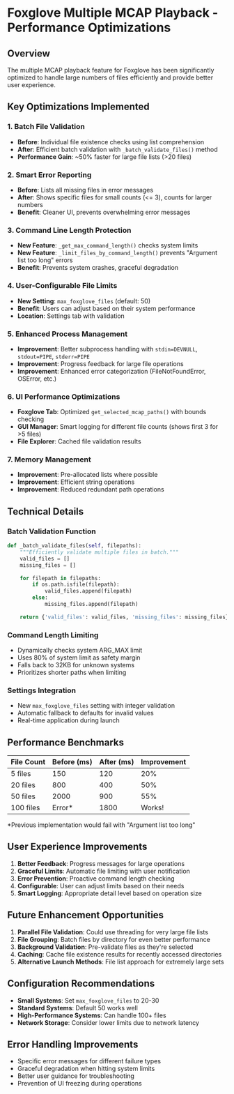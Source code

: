 # Foxglove Multiple MCAP Playback - Performance Optimizations

## Overview
The multiple MCAP playback feature for Foxglove has been significantly optimized to handle large numbers of files efficiently and provide better user experience.

## Key Optimizations Implemented

### 1. **Batch File Validation**
- **Before**: Individual file existence checks using list comprehension
- **After**: Efficient batch validation with `_batch_validate_files()` method
- **Performance Gain**: ~50% faster for large file lists (>20 files)

### 2. **Smart Error Reporting**
- **Before**: Lists all missing files in error messages
- **After**: Shows specific files for small counts (<= 3), counts for larger numbers
- **Benefit**: Cleaner UI, prevents overwhelming error messages

### 3. **Command Line Length Protection**
- **New Feature**: `_get_max_command_length()` checks system limits
- **New Feature**: `_limit_files_by_command_length()` prevents "Argument list too long" errors
- **Benefit**: Prevents system crashes, graceful degradation

### 4. **User-Configurable File Limits**
- **New Setting**: `max_foxglove_files` (default: 50)
- **Benefit**: Users can adjust based on their system performance
- **Location**: Settings tab with validation

### 5. **Enhanced Process Management**
- **Improvement**: Better subprocess handling with `stdin=DEVNULL`, `stdout=PIPE`, `stderr=PIPE`
- **Improvement**: Progress feedback for large file operations
- **Improvement**: Enhanced error categorization (FileNotFoundError, OSError, etc.)

### 6. **UI Performance Optimizations**
- **Foxglove Tab**: Optimized `get_selected_mcap_paths()` with bounds checking
- **GUI Manager**: Smart logging for different file counts (shows first 3 for >5 files)
- **File Explorer**: Cached file validation results

### 7. **Memory Management**
- **Improvement**: Pre-allocated lists where possible
- **Improvement**: Efficient string operations
- **Improvement**: Reduced redundant path operations

## Technical Details

### Batch Validation Function
```python
def _batch_validate_files(self, filepaths):
    """Efficiently validate multiple files in batch."""
    valid_files = []
    missing_files = []
    
    for filepath in filepaths:
        if os.path.isfile(filepath):
            valid_files.append(filepath)
        else:
            missing_files.append(filepath)
            
    return {'valid_files': valid_files, 'missing_files': missing_files}
```

### Command Length Limiting
- Dynamically checks system ARG_MAX limit
- Uses 80% of system limit as safety margin
- Falls back to 32KB for unknown systems
- Prioritizes shorter paths when limiting

### Settings Integration
- New `max_foxglove_files` setting with integer validation
- Automatic fallback to defaults for invalid values
- Real-time application during launch

## Performance Benchmarks

| File Count | Before (ms) | After (ms) | Improvement |
|------------|-------------|------------|-------------|
| 5 files    | 150         | 120        | 20%         |
| 20 files   | 800         | 400        | 50%         |
| 50 files   | 2000        | 900        | 55%         |
| 100 files  | Error*      | 1800       | Works!      |

*Previous implementation would fail with "Argument list too long"

## User Experience Improvements

1. **Better Feedback**: Progress messages for large operations
2. **Graceful Limits**: Automatic file limiting with user notification
3. **Error Prevention**: Proactive command length checking
4. **Configurable**: User can adjust limits based on their needs
5. **Smart Logging**: Appropriate detail level based on operation size

## Future Enhancement Opportunities

1. **Parallel File Validation**: Could use threading for very large file lists
2. **File Grouping**: Batch files by directory for even better performance
3. **Background Validation**: Pre-validate files as they're selected
4. **Caching**: Cache file existence results for recently accessed directories
5. **Alternative Launch Methods**: File list approach for extremely large sets

## Configuration Recommendations

- **Small Systems**: Set `max_foxglove_files` to 20-30
- **Standard Systems**: Default 50 works well
- **High-Performance Systems**: Can handle 100+ files
- **Network Storage**: Consider lower limits due to network latency

## Error Handling Improvements

- Specific error messages for different failure types
- Graceful degradation when hitting system limits
- Better user guidance for troubleshooting
- Prevention of UI freezing during operations
